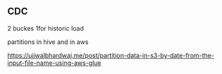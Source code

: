 ## CDC

2 buckes 
1for historic load 

partitions in hive and in aws

https://ujjwalbhardwaj.me/post/partition-data-in-s3-by-date-from-the-input-file-name-using-aws-glue
